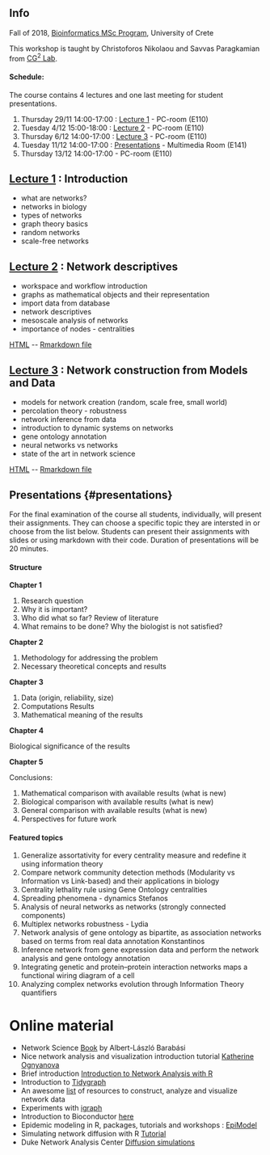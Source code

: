 ## Info

Fall of 2018, [Bioinformatics MSc Program](https://bioinfo-grad.gr), University of Crete

This workshop is taught by Christoforos Nikolaou and Savvas Paragkamian from [CG<sup>2</sup> Lab](https://computational-genomics-uoc.weebly.com).

#### Schedule:

The course contains 4 lectures and one last meeting for student presentations.

1. Thursday 29/11 14:00-17:00 : [Lecture 1](workshop_0.html) - PC-room (E110)
2. Tuesday 4/12 15:00-18:00 : [Lecture 2](workshop_1.html) - PC-room (E110)
3. Thursday 6/12 14:00-17:00 : [Lecture 3](workshop_2.html) - PC-room (E110)
4. Tuesday 11/12 14:00-17:00 : [Presentations](#presentations) - Multimedia Room (E141)
5. Thursday 13/12 14:00-17:00 - PC-room (E110)

## [Lecture 1](workshop_0.html) : Introduction

* what are networks?
* networks in biology
* types of networks
* graph theory basics
* random networks
* scale-free networks

## [Lecture 2](workshop_1.html) : Network descriptives

* workspace and workflow introduction
* graphs as mathematical objects and their representation
* import data from database
* network descriptives
* mesoscale analysis of networks
* importance of nodes - centralities

[HTML](workshop_1.html) -- [Rmarkdown file](workshop_1.Rmd)

## [Lecture 3](workshop_2.html) : Network construction from Models and Data

* models for network creation (random, scale free, small world)
* percolation theory - robustness
* network inference from data
* introduction to dynamic systems on networks
* gene ontology annotation
* neural networks vs networks
* state of the art in network science

[HTML](workshop_2.html) -- [Rmarkdown file](workshop_2.Rmd)

## Presentations {#presentations}

For the final examination of the course all students, individually, will present their assignments. They can choose a specific topic they are intersted in or choose from the list below. Students can present their assignments with slides or using markdown with their code. Duration of presentations will be 20 minutes.

#### Structure

**Chapter 1** 

1. Research question
2. Why it is important?
3. Who did what so far?  Review of literature
4. What remains to be done? Why the biologist is not satisfied?

**Chapter 2**

1. Methodology for addressing the problem
2. Necessary theoretical concepts and results

**Chapter 3**

1. Data (origin, reliability, size)
2. Computations Results 
3. Mathematical meaning of the results 

**Chapter 4**

Biological significance of the results 

**Chapter 5**

Conclusions:

1. Mathematical comparison with available results (what is new)
2. Biological comparison with available results (what is new)
3. General comparison with available results (what is new)
4. Perspectives for future work 


#### Featured topics 

1. Generalize assortativity for every centrality measure and redefine it using information theory
2. Compare network community detection methods (Modularity vs Information vs Link-based) and their applications in biology
3. Centrality lethality rule using Gene Ontology centralities
4. Spreading phenomena - dynamics Stefanos 
5. Analysis of neural networks as networks (strongly connected components)
6. Multiplex networks robustness - Lydia
7. Network analysis of gene ontology as bipartite, as association networks based on terms from real data annotation Konstantinos
8. Inference network from gene expression data and perform the network analysis and gene ontology annotation
9. Integrating genetic and protein–protein interaction networks maps a functional wiring diagram of a cell
10. Analyzing complex networks evolution through Information Theory quantifiers


# Online material

* Network Science [Book](http://networksciencebook.com) by Albert-László Barabási
* Nice network analysis and visualization introduction tutorial [Katherine Ognyanova](http://kateto.net/network-visualization)
* Brief introduction [Introduction to Network Analysis with R](https://www.jessesadler.com/post/network-analysis-with-r/)
* Introduction to [Tidygraph](https://www.data-imaginist.com/2017/introducing-tidygraph/)
* An awesome [list](https://github.com/briatte/awesome-network-analysis) of resources to construct, analyze and visualize network data
* Experiments with [igraph](https://www.r-bloggers.com/experiments-with-igraph/)
* Introduction to Bioconductor [here](https://bioconductor.github.io/BiocWorkshops/introduction-to-bioconductor-annotation-resources.html)
* Epidemic modeling in R, packages, tutorials and workshops : [EpiModel](http://www.epimodel.org/tut.html)
* Simulating network diffusion with R [Tutorial](https://chengjunwang.com/post/en/2014-03-09-simulate-network-diffusion-with-r/)
* Duke Network Analysis Center [Diffusion simulations](https://dnac.ssri.duke.edu/r-labs/2017/04_diffusion_simulations.php)

  